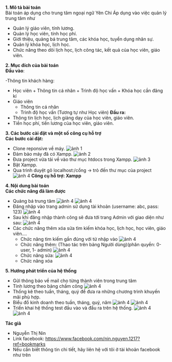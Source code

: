 <strong>1. Mô tả bài toán</strong><br>
 	Bài toán áp dụng cho trung tâm ngoại ngữ Yên Chi
 	Áp dụng vào việc quản lý trung tâm như 
- 	Quản lý giáo viên, tính lương.
-	Quản lý học viên, tính học phí.
-	Giới thiệu, quảng bá trung tâm, các khóa học, tuyển dụng nhân sự.
-	Quản lý khóa học, lịch học.
-	Chức năng theo dõi lịch học, lịch công tác, kết quả của học viên, giáo viên.

<strong>2. Mục đích của bài toán</strong><br>
 	**Đầu vào**:<br>

-Thông tin khách hàng: 
- Học viên
      + Thông tin cá nhân 
      + Trình độ học vấn
      + Khóa học cần đăng kí
-	Giáo viên
      + Thông tin cá nhân
      + Trình độ học vấn
		(Tương tự như Học viên)
 	**Đầu ra:**
-	Thông tin lịch học, lịch giảng dạy của học viên, giáo viên.
-	Tiền học phí, tiền lương của học viên, giáo viên.

<strong>3. Các bước cài đặt và một số công cụ hỗ trợ</strong><br>
 	<strong>Các bước cài đặt:</strong>
-	Clone reponsive về máy.
	![ảnh 1](imd_rm/anh1.png)
-	Đảm bảo máy đã có Xampp.
	![ảnh 2](imd_rm/anh2.png)
-	Đưa project vừa tải về vào thư mục htdocs trong Xampp.
	![ảnh 3](imd_rm/anh3.png)
-	Bật Xampp.
-	Qua trình duyệt gõ localhost:/cổng -> trỏ đến thư mục của project
	![ảnh 4](imd_rm/anh4.png)
	<strong>Công cụ hỗ trợ: Xampp</strong>

<strong>4. Nội dung bài toán</strong><br>
	<strong>Các chức năng đã làm được</strong>
- 	Quảng bá trung tâm
	![ảnh 4](imd_rm/anh5.png)
	![ảnh 4](imd_rm/anh6.png)
- 	Đăng nhập vào trang admin sử dụng tài khoản (username: abc, pass: 123)
	![ảnh 4](imd_rm/anh7.png)
- 	Sau khi đăng nhập thành công sẽ đưa tới trang Admin với giao diện như sau:
	![ảnh 4](imd_rm/anh8.png)
- 	Các chức năng thêm xóa sửa tìm kiếm khóa học, lịch học, học viên, giáo viên....
	+ Chức năng tìm kiếm gần đúng với từ nhập vào
	![ảnh 4](imd_rm/anh9.png)
	+ Chức năng thêm: (Thao tác trên bảng Người dùng)(phân quyền: 0-user, 1- admin)
	![ảnh 4](imd_rm/anh10.png)
	+ Chức năng sửa:
	![ảnh 4](imd_rm/anh11.png)
	+ Chức năng xóa

<strong>5. Hướng phát triển của hệ thống</strong><br>
-	Gửi thông báo về mail cho từng thành viên trong trung tâm
-	Tính lương theo bảng chấm công
	![ảnh 4](imd_rm/anh12.png)
- 	Thống kê theo tuần, tháng, quý để đưa ra những chương trình khuyến mãi phù hợp.
-	Biểu đồ kinh doanh theo tuần, tháng, quý, năm
	![ảnh 4](imd_rm/anh13.png)
	![ảnh 4](imd_rm/anh14.png)
-	Triển khai hệ thống test đầu vào và đầu ra trên hệ thống.
	![ảnh 4](imd_rm/anh16.png)
	![ảnh 4](imd_rm/anh15.png)

<strong>Tác giả</strong><br>
-	Nguyễn Thị Nin
-	Link facebook: https://www.facebook.com/nin.nguyen.1217?ref=bookmarks
-	Nếu cần biết thông tin chi tiết, hãy liên hệ với tôi ở tài khoản facebook như trên
